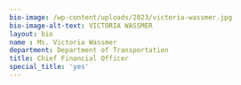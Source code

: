 ```yaml
---
bio-image: /wp-content/uploads/2023/victoria-wassmer.jpg
bio-image-alt-text: VICTORIA WASSMER
layout: bio
name : Ms. Victoria Wassmer
department: Department of Transportation
title: Chief Financial Officer
special_title: 'yes'
---
```

